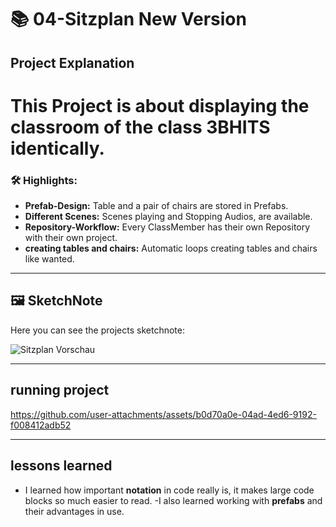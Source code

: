 
# 📚 04-Sitzplan New Version

## Project Explanation
# This Project is about displaying the classroom of the class 3BHITS identically.

### 🛠️ Highlights:
- **Prefab-Design:** Table and a pair of chairs are stored in Prefabs.
- **Different Scenes:** Scenes playing and Stopping Audios, are available.
- **Repository-Workflow:** Every ClassMember has their own Repository with their own project.
- **creating tables and chairs:** Automatic loops creating tables and chairs like wanted.

---

## 🖼️ SketchNote
Here you can see the projects sketchnote:

![Sitzplan Vorschau](https://github.com/user-attachments/assets/32c8a640-43e0-446a-996c-47a3db9b597c)

---
## running project 

https://github.com/user-attachments/assets/b0d70a0e-04ad-4ed6-9192-f008412adb52


---
## lessons learned
- I learned how important **notation** in code really is, it makes large code blocks so much easier to read. 
-I also learned working with **prefabs** and their advantages in use.
